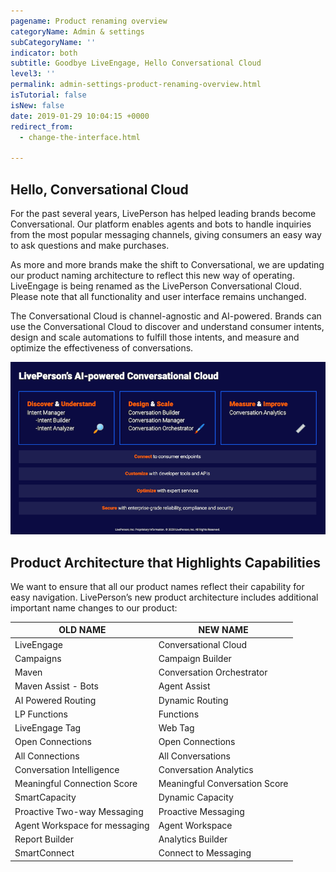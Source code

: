 ```yaml
---
pagename: Product renaming overview
categoryName: Admin & settings
subCategoryName: ''
indicator: both
subtitle: Goodbye LiveEngage, Hello Conversational Cloud
level3: ''
permalink: admin-settings-product-renaming-overview.html
isTutorial: false
isNew: false
date: 2019-01-29 10:04:15 +0000
redirect_from:
  - change-the-interface.html

---
```

## Hello, Conversational Cloud
For the past several years, LivePerson has helped leading brands become Conversational. Our platform enables agents and bots to handle inquiries from the most popular messaging channels, giving consumers an easy way to ask questions and make purchases.  

As more and more brands make the shift to Conversational, we are updating our product naming architecture to reflect this new way of operating.  LiveEngage is being renamed as the LivePerson Conversational Cloud. Please note that all functionality and user interface remains unchanged.

The Conversational Cloud is channel-agnostic and AI-powered. Brands can use the Conversational Cloud to discover and understand consumer intents, design and scale automations to fulfill those intents, and measure and optimize the effectiveness of conversations. 

![](img/product-renaming1.png)

## Product Architecture that Highlights Capabilities
We want to ensure that all our product names reflect their capability for easy navigation. LivePerson’s new product architecture includes additional important name changes to our product:

| OLD NAME | NEW NAME | 
| --- | --- | 
| LiveEngage | Conversational Cloud |
| Campaigns | Campaign Builder | 
| Maven | Conversation Orchestrator | 
| Maven Assist - Bots | Agent Assist |
| AI Powered Routing | Dynamic Routing | 
| LP Functions | Functions | 
| LiveEngage Tag | Web Tag |
| Open Connections | Open Connections | 
| All Connections | All Conversations | 
| Conversation Intelligence | Conversation Analytics |
| Meaningful Connection Score | Meaningful Conversation Score | 
| SmartCapacity | Dynamic Capacity | 
| Proactive Two-way Messaging | Proactive Messaging |
| Agent Workspace for messaging | Agent Workspace |
| Report Builder| Analytics Builder
| SmartConnect| Connect to Messaging|
